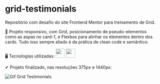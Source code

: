 # grid-testimonials
Repositório com desafio do site Frontend Mentor para treinamento de Grid.

📝 Projeto responsivo, com Grid, posicionamento de pseudo-elementos como as aspas no card-1,
e Flexbox para alinhar os elementos dentro dos cards.
Tudo isso sempre aliado á da prática de clean code e semântico.

🖥 Tecnologias utilizadas:
  <img width="30" src="https://media4.giphy.com/media/XAxylRMCdpbEWUAvr8/giphy.gif?cid=ecf05e471s3tok2zr2vvvpqv07qhbiihutv824szdy56dx4v&rid=giphy.gif&ct=s"/>
  <img width="30" src="https://media2.giphy.com/media/fsEaZldNC8A1PJ3mwp/giphy.gif?cid=790b7611d255f4e4463830af34cedd553551bff901d1b6df&rid=giphy.gif&ct=s"/>

✔ Projeto finalizado, nas resoluções 375px e 1440px:

![Gif Grid Testimonials](https://user-images.githubusercontent.com/97855964/169511013-8337ff0b-5a6d-4ce6-91c4-9e7cfb5e6646.gif)
